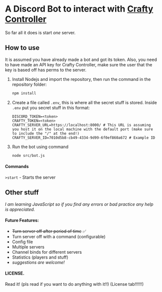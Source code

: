 # A Discord Bot to interact with [Crafty Controller](https://craftycontrol.com/)

So far all it does is start *one* server.

## How to use
It is assumed you have already made a bot and got its token. Also, you need to have made an API key for Crafty Controller, make sure the user that the key is based off has perms to the server.

1. Install Nodejs and import the repository, then run the command in the repository folder:
   ```bash
   npm install
   ```

2. Create a file called `.env`, this is where all the secret stuff is stored.
   Inside `.env` put you secret stuff in this format:
   ```env
   DISCORD_TOKEN=<token>
   CRAFTY_TOKEN=<token>
   CRAFTY_SERVER_URL=https://localhost:8000/ # This URL is assuming you host it on the local machine with the default port (make sure to include the "/" at the end!)
   CRAFTY_SERVER_ID=7010d5b8-cb49-4334-9d99-6f0ef860a672 # Example ID
   ```

3. Run the bot using command
   ```bash
   node src/bot.js
   ```

#### Commands
`>start` - Starts the server

## Other stuff
*I am learning JavaScript so if you find any errors or bad practice any help is appreciated.*

#### Future Features:
- ~~Turn server off after period of time~~ :white_check_mark:
- Turn server off with a command (configurable)
- Config file
- Multiple servers
- Channel binds for different servers
- Statistics (players and stuff)
- *suggestions are welcome!*

#### LICENSE.
Read it! (pls read if you want to do anything with it!!) (License tab!!!!!!)
